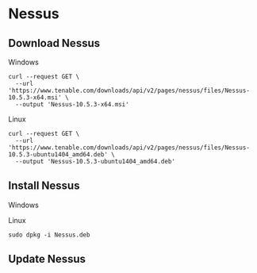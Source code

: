# Nessus



## Download Nessus

Windows

```
curl --request GET \
  --url 'https://www.tenable.com/downloads/api/v2/pages/nessus/files/Nessus-10.5.3-x64.msi' \
  --output 'Nessus-10.5.3-x64.msi'
```

Linux

```
curl --request GET \
  --url 'https://www.tenable.com/downloads/api/v2/pages/nessus/files/Nessus-10.5.3-ubuntu1404_amd64.deb' \
  --output 'Nessus-10.5.3-ubuntu1404_amd64.deb'
```



## Install Nessus

Windows



Linux

```
sudo dpkg -i Nessus.deb
```

## Update Nessus

